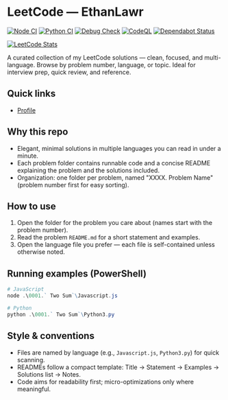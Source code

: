 
# LeetCode — EthanLawr

[![Node CI](https://github.com/EthanLawr/LeetCode/actions/workflows/node-ci.yml/badge.svg)](https://github.com/EthanLawr/LeetCode/actions/workflows/node-ci.yml)
[![Python CI](https://github.com/EthanLawr/LeetCode/actions/workflows/python-ci.yml/badge.svg)](https://github.com/EthanLawr/LeetCode/actions/workflows/python-ci.yml)
[![Debug Check](https://github.com/EthanLawr/LeetCode/actions/workflows/debug-check.yml/badge.svg)](https://github.com/EthanLawr/LeetCode/actions/workflows/debug-check.yml)
[![CodeQL](https://github.com/EthanLawr/LeetCode/actions/workflows/codeql-analysis.yml/badge.svg)](https://github.com/EthanLawr/LeetCode/actions/workflows/codeql-analysis.yml)
[![Dependabot Status](https://img.shields.io/badge/dependabot-enabled-blue)](https://github.com/EthanLawr/LeetCode/pulls?q=is%3Apr+is%3Aopen+label%3A%22dependencies%22)

[![LeetCode Stats](https://leetcard.jacoblin.cool/EthanLawr?theme=catppuccinMocha&font=Commissioner&ext=activity)](https://leetcard.jacoblin.cool/EthanLawr?theme=catppuccinMocha&font=Commissioner&ext=activity)

A curated collection of my LeetCode solutions — clean, focused, and multi-language. Browse by problem number, language, or topic. Ideal for interview prep, quick review, and reference.

## Quick links

- [Profile](https://leetcode.com/EthanLawr/)

## Why this repo

- Elegant, minimal solutions in multiple languages you can read in under a minute.
- Each problem folder contains runnable code and a concise README explaining the problem and the solutions included.
- Organization: one folder per problem, named "XXXX. Problem Name" (problem number first for easy sorting).

## How to use

1. Open the folder for the problem you care about (names start with the problem number).
2. Read the problem `README.md` for a short statement and examples.
3. Open the language file you prefer — each file is self-contained unless otherwise noted.

## Running examples (PowerShell)

```powershell
# JavaScript
node .\0001.` Two Sum`\Javascript.js

# Python
python .\0001.` Two Sum`\Python3.py
```

## Style & conventions

- Files are named by language (e.g., `Javascript.js`, `Python3.py`) for quick scanning.
- READMEs follow a compact template: Title → Statement → Examples → Solutions list → Notes.
- Code aims for readability first; micro-optimizations only where meaningful.
